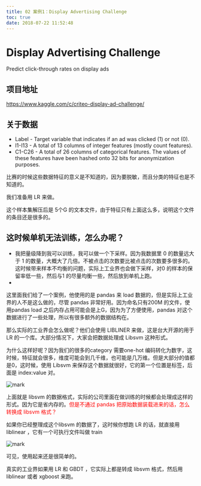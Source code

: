 ```yaml
---
title: 02 案例1：Display Advertising Challenge
toc: true
date: 2018-07-22 11:52:48
---
```

# Display Advertising Challenge

Predict click-through rates on display ads

## 项目地址

https://www.kaggle.com/c/criteo-display-ad-challenge/

## 关于数据

- Label - Target variable that indicates if an ad was clicked (1) or not (0).
- I1-I13 - A total of 13 columns of integer features (mostly count features).
- C1-C26 - A total of 26 columns of categorical features. The values of these features have been hashed onto 32 bits for anonymization purposes.

比赛的时候这些数据特征的意义是不知道的，因为要脱敏，而且分类的特征也是不知道的。

我们准备用 LR 来做。

这个样本集解压后是 5个G 的文本文件，由于特征只有上面这么多，说明这个文件的条目还是很多的。

## 这时候单机无法训练，怎么办呢？

- 我把量级降到我可以训练，我可以做一个下采样。因为我数据里 0 的数量远大于 1 的数量，大概大了几倍。不被点击的次数要比被点击的次数要多很多的。这时候带来样本不均衡的问题，实际上工业界也会做下采样，对0 的样本的保留率低一些，然后与1 的尽量均衡一些，然后放到单机上跑。
-








这里面我们给了一个案例，他使用的是 pandas 来 load 数据的，但是实际上工业界的人不是这么做的，尽管 pandas 非常好用。因为命名只有200M 的文件，使用pandas load 之后内存占用可能会是上G，因为为了方便使用，pandas 对这个数据进行了一些处理，所以有很多额外的数据结构在。

那么实际的工业界会怎么做呢？他们会使用 LIBLINER 来做，这是台大开源的用于 LR 的一个库。大部分情况下，大家会把数据处理成 Libsvm 这种形式。

为什么这样好呢？因为我们的很多的category 需要one-hot 编码转化为数字，这时候，特征就会很多，维度可能会到几千维，也可能是几万维。但是大部分的值都是0，这时候，使用 Libsvm 来保存这个数据就很好，它的第一个位置是标签，后面是 index:value 对。

![mark](http://images.iterate.site/blog/image/180722/mdjl8ALLB8.png?imageslim)

上面就是  libsvm 的数据格式，实际的公司里面在做训练的时候都会处理成这样的形式。因为它是省内存的。<span style="color:red;">但是不通过 pandas 把原始数据装载进来的话，怎么转换成 libsvm 格式？</span>

如果你已经整理成这个libsvm 的数据了，这时候你想跑 LR 的话，就直接用 liblinear ，它有一个可执行文件叫做 train

![mark](http://images.iterate.site/blog/image/180722/i0L22bH669.png?imageslim)

可见，使用起来还是很简单的。

真实的工业界如果用 LR 和 GBDT ，它实际上都是转成 libsvm 格式，然后用 liblinear 或者 xgboost 来跑。
